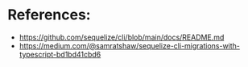 # References:

- https://github.com/sequelize/cli/blob/main/docs/README.md
- https://medium.com/@samratshaw/sequelize-cli-migrations-with-typescript-bd1bd41cbd6